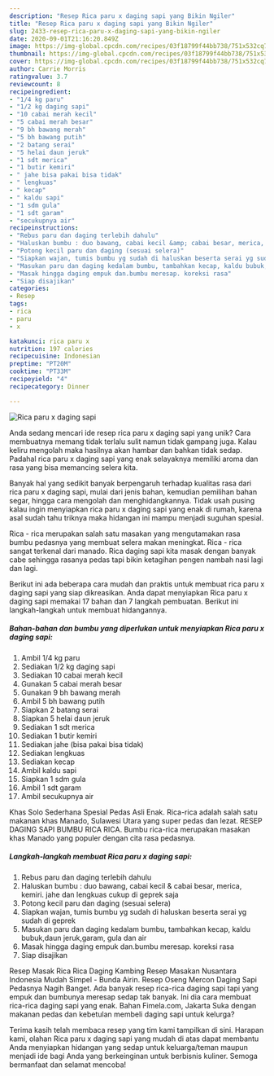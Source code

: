 ```yaml
---
description: "Resep Rica paru x daging sapi yang Bikin Ngiler"
title: "Resep Rica paru x daging sapi yang Bikin Ngiler"
slug: 2433-resep-rica-paru-x-daging-sapi-yang-bikin-ngiler
date: 2020-09-01T21:16:20.849Z
image: https://img-global.cpcdn.com/recipes/03f18799f44bb738/751x532cq70/rica-paru-x-daging-sapi-foto-resep-utama.jpg
thumbnail: https://img-global.cpcdn.com/recipes/03f18799f44bb738/751x532cq70/rica-paru-x-daging-sapi-foto-resep-utama.jpg
cover: https://img-global.cpcdn.com/recipes/03f18799f44bb738/751x532cq70/rica-paru-x-daging-sapi-foto-resep-utama.jpg
author: Carrie Morris
ratingvalue: 3.7
reviewcount: 8
recipeingredient:
- "1/4 kg paru"
- "1/2 kg daging sapi"
- "10 cabai merah kecil"
- "5 cabai merah besar"
- "9 bh bawang merah"
- "5 bh bawang putih"
- "2 batang serai"
- "5 helai daun jeruk"
- "1 sdt merica"
- "1 butir kemiri"
- " jahe bisa pakai bisa tidak"
- " lengkuas"
- " kecap"
- " kaldu sapi"
- "1 sdm gula"
- "1 sdt garam"
- "secukupnya air"
recipeinstructions:
- "Rebus paru dan daging terlebih dahulu"
- "Haluskan bumbu : duo bawang, cabai kecil &amp; cabai besar, merica, kemiri. jahe dan lengkuas cukup di geprek saja"
- "Potong kecil paru dan daging (sesuai selera)"
- "Siapkan wajan, tumis bumbu yg sudah di haluskan beserta serai yg sudah di geprek"
- "Masukan paru dan daging kedalam bumbu, tambahkan kecap, kaldu bubuk,daun jeruk,garam, gula dan air"
- "Masak hingga daging empuk dan.bumbu meresap. koreksi rasa"
- "Siap disajikan"
categories:
- Resep
tags:
- rica
- paru
- x

katakunci: rica paru x 
nutrition: 197 calories
recipecuisine: Indonesian
preptime: "PT20M"
cooktime: "PT33M"
recipeyield: "4"
recipecategory: Dinner

---
```



![Rica paru x daging sapi](https://img-global.cpcdn.com/recipes/03f18799f44bb738/751x532cq70/rica-paru-x-daging-sapi-foto-resep-utama.jpg)

Anda sedang mencari ide resep rica paru x daging sapi yang unik? Cara membuatnya memang tidak terlalu sulit namun tidak gampang juga. Kalau keliru mengolah maka hasilnya akan hambar dan bahkan tidak sedap. Padahal rica paru x daging sapi yang enak selayaknya memiliki aroma dan rasa yang bisa memancing selera kita.

Banyak hal yang sedikit banyak berpengaruh terhadap kualitas rasa dari rica paru x daging sapi, mulai dari jenis bahan, kemudian pemilihan bahan segar, hingga cara mengolah dan menghidangkannya. Tidak usah pusing kalau ingin menyiapkan rica paru x daging sapi yang enak di rumah, karena asal sudah tahu triknya maka hidangan ini mampu menjadi suguhan spesial.

Rica - rica merupakan salah satu masakan yang mengutamakan rasa bumbu pedasnya yang membuat selera makan meningkat. Rica - rica sangat terkenal dari manado. Rica daging sapi kita masak dengan banyak cabe sehingga rasanya pedas tapi bikin ketagihan pengen nambah nasi lagi dan lagi.


Berikut ini ada beberapa cara mudah dan praktis untuk membuat rica paru x daging sapi yang siap dikreasikan. Anda dapat menyiapkan Rica paru x daging sapi memakai 17 bahan dan 7 langkah pembuatan. Berikut ini langkah-langkah untuk membuat hidangannya.

<!--inarticleads1-->

##### Bahan-bahan dan bumbu yang diperlukan untuk menyiapkan Rica paru x daging sapi:

1. Ambil 1/4 kg paru
1. Sediakan 1/2 kg daging sapi
1. Sediakan 10 cabai merah kecil
1. Gunakan 5 cabai merah besar
1. Gunakan 9 bh bawang merah
1. Ambil 5 bh bawang putih
1. Siapkan 2 batang serai
1. Siapkan 5 helai daun jeruk
1. Sediakan 1 sdt merica
1. Sediakan 1 butir kemiri
1. Sediakan  jahe (bisa pakai bisa tidak)
1. Sediakan  lengkuas
1. Sediakan  kecap
1. Ambil  kaldu sapi
1. Siapkan 1 sdm gula
1. Ambil 1 sdt garam
1. Ambil secukupnya air


Khas Solo Sederhana Spesial Pedas Asli Enak. Rica-rica adalah salah satu makanan khas Manado, Sulawesi Utara yang super pedas dan lezat. RESEP DAGING SAPI BUMBU RICA RICA. Bumbu rica-rica merupakan masakan khas Manado yang populer dengan cita rasa pedasnya. 

<!--inarticleads2-->

##### Langkah-langkah membuat Rica paru x daging sapi:

1. Rebus paru dan daging terlebih dahulu
1. Haluskan bumbu : duo bawang, cabai kecil &amp; cabai besar, merica, kemiri. jahe dan lengkuas cukup di geprek saja
1. Potong kecil paru dan daging (sesuai selera)
1. Siapkan wajan, tumis bumbu yg sudah di haluskan beserta serai yg sudah di geprek
1. Masukan paru dan daging kedalam bumbu, tambahkan kecap, kaldu bubuk,daun jeruk,garam, gula dan air
1. Masak hingga daging empuk dan.bumbu meresap. koreksi rasa
1. Siap disajikan


Resep Masak Rica Rica Daging Kambing Resep Masakan Nusantara Indonesia Mudah Simpel - Bunda Airin. Resep Oseng Mercon Daging Sapi Pedasnya Nagih Banget. Ada banyak resep rica-rica daging sapi tapi yang empuk dan bumbunya meresap sedap tak banyak. Ini dia cara membuat rica-rica daging sapi yang enak. Bahan Fimela.com, Jakarta Suka dengan makanan pedas dan kebetulan membeli daging sapi untuk kelurga? 

Terima kasih telah membaca resep yang tim kami tampilkan di sini. Harapan kami, olahan Rica paru x daging sapi yang mudah di atas dapat membantu Anda menyiapkan hidangan yang sedap untuk keluarga/teman maupun menjadi ide bagi Anda yang berkeinginan untuk berbisnis kuliner. Semoga bermanfaat dan selamat mencoba!
